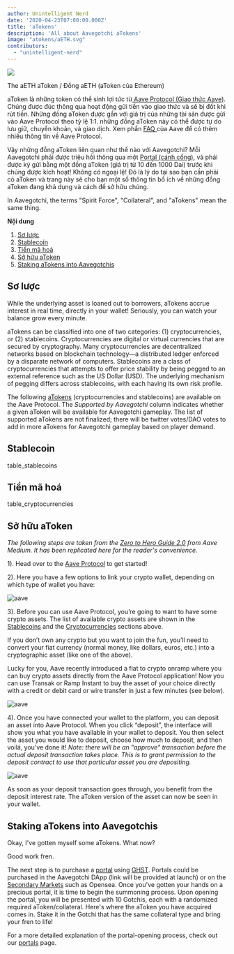 ```yaml
---
author: Unintelligent Nerd
date: '2020-04-23T07:00:00.000Z'
title: 'aTokens'
description: 'All about Aavegotchi aTokens'
image: "atokens/aETH.svg"
contributors:
  - "unintelligent-nerd"
---
```


<div class="headerImageContainer">
<img class="headerImage" src="/atokens/aETH.png">
<p class="headerImageText">The aETH aToken / Đồng aETH (aToken của Ethereum)</p>
</div>

aToken là những token có thể sinh lợi tức từ[ Aave Protocol (Giao thức Aave)](https://aave.com). Chúng được đúc thông qua hoạt động gửi tiền vào giao thức và sẽ bị đốt khi rút tiền. Những đồng aToken được gắn với giá trị của những tài sản được gửi vào Aave Protocol theo tỷ lệ 1:1. những đồng aToken này có thể được tự do lưu giữ, chuyển khoản, và giao dịch. Xem phần [FAQ ](https://docs.aave.com/faq/)của Aave để có thêm nhiều thông tin về Aave Protocol.

Vậy những đồng aToken liên quan như thế nào với Aavegotchi? Mỗi Aavegotchi phải được triệu hồi thông qua một [Portal (cánh cổng)](/pages/portals), và phải được ký gửi bằng một đồng aToken (giá trị từ 10 đến 1000 Dai) trước khi chúng được kích hoạt! Không có ngoại lệ! Đó là lý do tại sao bạn cần phải có aToken và trang này sẽ cho bạn một số thông tin bổ ích về những đồng aToken đang khả dụng và cách để sở hữu chúng.

In Aavegotchi, the terms "Spirit Force", "Collateral", and "aTokens" mean the same thing.

<div class="contentsBox">

**Nội dung**

<ol>
<li><a href=#about>Sơ lược</a></li>
<li><a href=#stablecoins>Stablecoin</a></li>
<li><a href=#cryptocurrencies>Tiền mã hoá</a></li>
<li><a href=#getting-atokens>Sở hữu aToken</a></li>
<li><a href=#staking-atokens-into-aavegotchis>Staking aTokens into Aavegotchis</a></li>
</ol>

</div>

## Sơ lược

While the underlying asset is loaned out to borrowers, aTokens accrue interest in real time, directly in your wallet! Seriously, you can watch your balance grow every minute.

aTokens can be classified into one of two categories: (1) cryptocurrencies, or (2) stablecoins. Cryptocurrencies are digital or virtual currencies that are secured by cryptography. Many cryptocurrencies are decentralized networks based on blockchain technology—a distributed ledger enforced by a disparate network of computers. Stablecoins are a class of cryptocurrencies that attempts to offer price stability by being pegged to an external reference such as the US Dollar (USD). The underlying mechanism of pegging differs across stablecoins, with each having its own risk profile.


The following [aTokens](https://docs.aave.com/developers/deployed-contracts/deployed-contract-instances) (cryptocurrencies and stablecoins) are available on the Aave Protocol. The *Supported by Aavegotchi* column indicates whether a given aToken will be available for Aavegotchi gameplay. The list of supported aTokens are not finalized; there will be twitter votes/DAO votes to add in more aTokens for Aavegotchi gameplay based on player demand.

## Stablecoin

table_stablecoins

## Tiền mã hoá

table_cryptocurrencies

## Sở hữu aToken

*The following steps are taken from the [Zero to Hero Guide 2.0](https://medium.com/aave/zero-to-hero-guide-2-0-dadce0f3e834) from Aave Medium. It has been replicated here for the reader's convenience.*

1). Head over to the <a href = "https://app.aave.com/">Aave Protocol</a> to get started!

2). Here you have a few options to link your crypto wallet, depending on which type of wallet you have:

<img src = "/atokens/connect-your-wallet.png" alt = "aave" class="bodyImage" />

3). Before you can use Aave Protocol, you’re going to want to have some crypto assets. The list of available crypto assets are shown in the <a href=#stablecoins>Stablecoins</a> and the <a href=#cryptocurrencies>Cryptocurrencies</a> sections above.

If you don’t own any crypto but you want to join the fun, you’ll need to convert your fiat currency (normal money, like dollars, euros, etc.) into a cryptographic asset (like one of the above).

Lucky for you, Aave recently introduced a fiat to crypto onramp where you can buy crypto assets directly from the Aave Protocol application! Now you can use Transak or Ramp Instant to buy the asset of your choice directly with a credit or debit card or wire transfer in just a few minutes (see below).

<img src = "/atokens/buy-with-fiat.png" alt = "aave" class="bodyImage" />

4). Once you have connected your wallet to the platform, you can deposit an asset into Aave Protocol. When you click “deposit”, the interface will show you what you have available in your wallet to deposit. You then select the asset you would like to deposit, choose how much to deposit, and then voilá, you’ve done it! *Note: there will be an "approve" transaction before the actual deposit transaction takes place. This is to grant permission to the deposit contract to use that particular asset you are depositing.*

<img src = "/atokens/deposit.gif" alt = "aave" class="bodyImage" />

As soon as your deposit transaction goes through, you benefit from the deposit interest rate. The aToken version of the asset can now be seen in your wallet.

## Staking aTokens into Aavegotchis

Okay, I've gotten myself some aTokens. What now?

Good work fren.

The next step is to purchase a [portal](/portals) using [GHST](/ghst). Portals could be purchased in the Aavegotchi DApp (link will be provided at launch) or on the [Secondary Markets](/marketplace) such as Opensea. Once you've gotten your hands on a precious portal, it is time to begin the summoning process. Upon opening the portal, you will be presented with 10 Gotchis, each with a randomized required aToken/collateral. Here's where the aToken you have acquired comes in. Stake it in the Gotchi that has the same collateral type and bring your fren to life!

For a more detailed explanation of the portal-opening process, check out our [portals](/portals) page.
